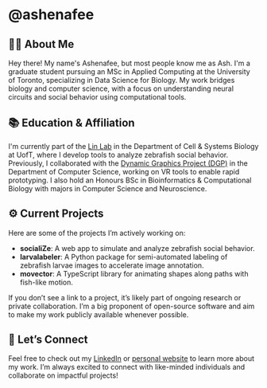 # @ashenafee

## 👋🏾 About Me

Hey there! My name's Ashenafee, but most people know me as Ash. I'm a graduate student pursuing an MSc in Applied Computing at the University of Toronto, specializing in Data Science for Biology. My work bridges biology and computer science, with a focus on understanding neural circuits and social behavior using computational tools.

## 📚 Education & Affiliation

I'm currently part of the [Lin Lab](https://lin.csb.utoronto.ca/) in the Department of Cell & Systems Biology at UofT, where I develop tools to analyze zebrafish social behavior. Previously, I collaborated with the [Dynamic Graphics Project (DGP)](https://www.dgp.toronto.edu/) in the Department of Computer Science, working on VR tools to enable rapid prototyping. I also hold an Honours BSc in Bioinformatics & Computational Biology with majors in Computer Science and Neuroscience.

## ⚙️ Current Projects

Here are some of the projects I’m actively working on:

- **socialiZe**: A web app to simulate and analyze zebrafish social behavior.
- **larvalabeler**: A Python package for semi-automated labeling of zebrafish larvae images to accelerate image annotation.
- **movector**: A TypeScript library for animating shapes along paths with fish-like motion.

If you don’t see a link to a project, it’s likely part of ongoing research or private collaboration. I’m a big proponent of open-source software and aim to make my work publicly available whenever possible.

## 🌟 Let’s Connect

Feel free to check out my [LinkedIn](https://www.linkedin.com/in/ashenafee/) or [personal website](https://www.cs.toronto.edu/~ashenafee) to learn more about my work. I’m always excited to connect with like-minded individuals and collaborate on impactful projects!
